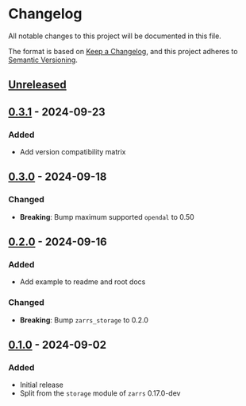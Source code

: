 # Changelog

All notable changes to this project will be documented in this file.

The format is based on [Keep a Changelog](https://keepachangelog.com/en/1.0.0/),
and this project adheres to [Semantic Versioning](https://semver.org/spec/v2.0.0.html).

## [Unreleased]

## [0.3.1] - 2024-09-23

### Added
 - Add version compatibility matrix

## [0.3.0] - 2024-09-18

### Changed
 - **Breaking**: Bump maximum supported `opendal` to 0.50

## [0.2.0] - 2024-09-16

### Added
 - Add example to readme and root docs

### Changed
 - **Breaking**: Bump `zarrs_storage` to 0.2.0

## [0.1.0] - 2024-09-02

### Added
 - Initial release
 - Split from the `storage` module of `zarrs` 0.17.0-dev

[unreleased]: https://github.com/LDeakin/zarrs/compare/zarrs_opendal-v0.3.1...HEAD
[0.3.1]: https://github.com/LDeakin/zarrs/releases/tag/zarrs_opendal-v0.3.1
[0.3.0]: https://github.com/LDeakin/zarrs/releases/tag/zarrs_opendal-v0.3.0
[0.2.0]: https://github.com/LDeakin/zarrs/releases/tag/zarrs_opendal-v0.2.0
[0.1.0]: https://github.com/LDeakin/zarrs/releases/tag/zarrs_opendal-v0.1.0

